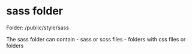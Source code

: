 sass folder
===
Folder: /public/style/sass

The sass folder can contain
    - sass or scss files
    - folders with css files or folders
